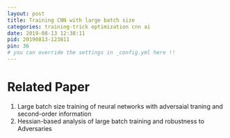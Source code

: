 ```yaml
---
layout: post
title: Training CNN with large batch size
categories: training-trick optimization cnn ai
date: 2019-08-13 12:38:11
pid: 20190813-123811
pin: 36
# you can override the settings in _config.yml here !!
---
```


# Related Paper
1. Large batch size training of neural networks with adversaial traning and second-order information
2. Hessian-based analysis of large batch training and robustness to Adversaries

